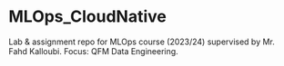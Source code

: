 # MLOps_CloudNative
Lab &amp; assignment repo for MLOps course (2023/24) supervised by Mr. Fahd Kalloubi. Focus: QFM Data Engineering.
